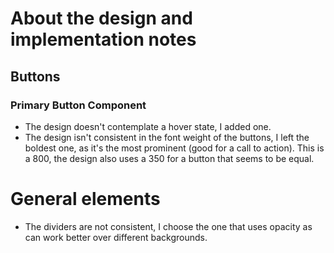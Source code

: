 # About the design and implementation notes

## Buttons
### Primary Button Component
- The design doesn't contemplate a hover state, I added one.
- The design isn't consistent in the font weight of the buttons, I left the boldest one, as it's the most prominent (good for a call to action). This is a 800, the design also uses a 350 for a button that seems to be equal.

# General elements
- The dividers are not consistent, I choose the one that uses opacity as can work better over different backgrounds.